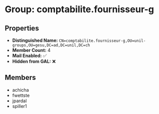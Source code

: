 # Group: comptabilite.fournisseur-g

## Properties

- **Distinguished Name:** `CN=comptabilite.fournisseur-g,OU=unil-groups,OU=gesu,DC=ad,DC=unil,DC=ch`
- **Member Count:** 4
- **Mail Enabled:** ✅
- **Hidden from GAL:** ❌

## Members

- achicha
- fwettste
- jpardal
- spiller1
